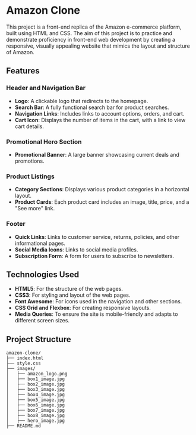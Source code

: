 # Amazon Clone

This project is a front-end replica of the Amazon e-commerce platform, built using HTML and CSS. The aim of this project is to practice and demonstrate proficiency in front-end web development by creating a responsive, visually appealing website that mimics the layout and structure of Amazon.

## Features

### Header and Navigation Bar
- **Logo**: A clickable logo that redirects to the homepage.
- **Search Bar**: A fully functional search bar for product searches.
- **Navigation Links**: Includes links to account options, orders, and cart.
- **Cart Icon**: Displays the number of items in the cart, with a link to view cart details.

### Promotional Hero Section
- **Promotional Banner**: A large banner showcasing current deals and promotions.

### Product Listings
- **Category Sections**: Displays various product categories in a horizontal layout.
- **Product Cards**: Each product card includes an image, title, price, and a "See more" link.

### Footer
- **Quick Links**: Links to customer service, returns, policies, and other informational pages.
- **Social Media Icons**: Links to social media profiles.
- **Subscription Form**: A form for users to subscribe to newsletters.

## Technologies Used
- **HTML5**: For the structure of the web pages.
- **CSS3**: For styling and layout of the web pages.
- **Font Awesome**: For icons used in the navigation and other sections.
- **CSS Grid and Flexbox**: For creating responsive layouts.
- **Media Queries**: To ensure the site is mobile-friendly and adapts to different screen sizes.

## Project Structure

```plaintext
amazon-clone/
├── index.html
├── style.css
├── images/
│   ├── amazon_logo.png
│   ├── box1_image.jpg
│   ├── box2_image.jpg
│   ├── box3_image.jpg
│   ├── box4_image.jpg
│   ├── box5_image.jpg
│   ├── box6_image.jpg
│   ├── box7_image.jpg
│   ├── box8_image.jpg
│   ├── hero_image.jpg
├── README.md
